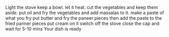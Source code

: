 Light the stove 
keep a bowl.
let it heat.
cut the vegetables and keep them aside.
put oil and fry the vegetables and add massalas to it.
make a paste of what you fry
put butter and fry the paneer pieces
then add the paste to the fried panner pieces
put cream on it
switch off the stove
close the cap and wait for 5-10 mins
Your dish is ready
